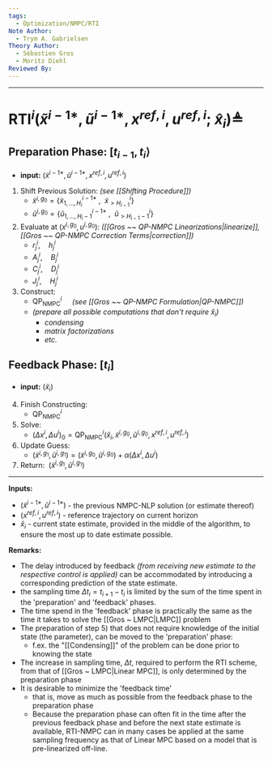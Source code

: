 ```yaml
---
tags:
  - Optimization/NMPC/RTI
Note Author:
  - Trym A. Gabrielsen
Theory Author:
  - Sébastien Gros
  - Moritz Diehl
Reviewed By:
---
```


---
# $\text{RTI}^{i}(\tilde{x}^{i-1*},\tilde{u}^{i-1*},x^{ref,i},u^{ref,i};~\hat{x}_{i}) \triangleq$
## $\text{Preparation Phase:}~[t_{i-1},t_{i}\rangle$
- **input:** $(\tilde{x}^{i-1*},\tilde{u}^{i-1*},x^{ref,i},u^{ref,i})$
1) $\text{Shift Previous Solution:}$  *(see [[Shifting Procedure]])*
	- $\tilde{x}^{i,g_{0}} = \{\tilde{x}^{i-1*}_{1,\dots,H_{i}}~,~~\tilde{x}^{i}_{>H_{i-1}}\}$
	- $\tilde{u}^{i,g_{0}} = \{\tilde{u}^{i-1*}_{1,\dots,H_{i}-1}~,~~\tilde{u}^{i}_{>H_{i-1}-1}\}$
2) $\text{Evaluate at}~(x^{i,g_{0}},u^{i,g_{0}}):$ *([[Gros ~~ QP-NMPC Linearizations|linearize]], [[Gros ~~ QP-NMPC Correction Terms|correction]])*
	- $r^{i}_{j},\quad h^{i}_{j}$
	- $A^{i}_{j},\quad B^{i}_{j}$
	- $C^{i}_{j},\quad D^{i}_{j}$
	- $J^{i}_{j},\quad H^{i}_{j}$
1) $\text{Construct:}$
	- $\text{QP}^{i}_{\text{NMPC}}\quad$ *(see [[Gros ~~ QP-NMPC Formulation|QP-NMPC]])*
	- *(prepare all possible computations that don't require $\hat{x}_{i}$)*
		- *condensing*
		- *matrix factorizations*
		- *etc.*
## $\text{Feedback Phase:}~ [t_{i}]$
- **input:** $(\hat{x}_{i})$
4) $\text{Finish Constructing:}$
	- $\text{QP}^{i}_{\text{NMPC}}$
5) $\text{Solve:}$
	- $(\Delta x^{i}, \Delta u^{i})_{0} = \text{QP}^{i}_{\text{NMPC}}(\hat{x}_{i},\tilde{x}^{i,g_{0}},\tilde{u}^{i,g_{0}},x^{ref,i},u^{ref,i})$
6) $\text{Update Guess:}$
	- $(\tilde{x}^{i,g_{1}},\tilde{u}^{i,g_{1}}) = (\tilde{x}^{i,g_{0}},\tilde{u}^{i,g_{0}}) + \alpha(\Delta x^{i}, \Delta u^{i})$
7) $\text{Return:} ~~ (\tilde{x}^{i,g_{1}},\tilde{u}^{i,g_{1}})$

---
**Inputs:**
- $(\tilde{x}^{i-1*},\tilde{u}^{i-1*})$ - the previous NMPC-NLP solution (or estimate thereof)
- $(x^{ref,i},u^{ref,i})$ - reference trajectory on current horizon
- $\hat{x}_{i}$ - current state estimate, provided in the middle of the algorithm, to ensure the most up to date estimate possible.


**Remarks:**
- The delay introduced by feedback *(from receiving new estimate to the respective control is applied)* can be accommodated by introducing a corresponding prediction of the state estimate.
- the sampling time $\Delta t_{i} = t_{i+1}-t_{i}$ is limited by the sum of the time spent in the 'preparation' and 'feedback' phases.
- The time spend in the 'feedback' phase is practically the same as the time it takes to solve the [[Gros ~ LMPC|LMPC]] problem
- The preparation of step 5) that does not require knowledge of the initial state (the parameter), can be moved to the 'preparation' phase:
	- f.ex. the "[[Condensing]]" of the problem can be done prior to knowing the state
- The increase in sampling time, $\Delta t$, required to perform the RTI scheme, from that of [[Gros ~ LMPC|Linear MPC]], is only determined by the preparation phase
- It is desirable to minimize the 'feedback time'
	- that is, move as much as possible from the feedback phase to the preparation phase
	- Because the preparation phase can often fit in the time after the previous feedback phase and before the next state estimate is available, RTI-NMPC can in many cases be applied at the same sampling frequency as that of Linear MPC based on a model that is pre-linearized off-line.